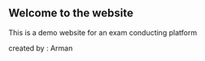 ## Welcome to the website
This is a demo website for an exam conducting platform

created by : Arman